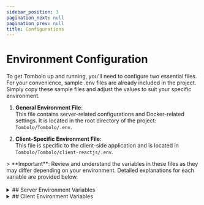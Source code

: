 ```yaml
---
sidebar_position: 3
pagination_next: null
pagination_prev: null
title: Configurations
---
```


# Environment Configuration

To get Tombolo up and running, you'll need to configure two essential files. For your convenience, sample .env files are already included in the project. Simply copy these sample files and adjust the values to suit your specific environment.

1. **General Environment File**:  
   This file contains server-related configurations and Docker-related settings. It is located in the root directory of the project: `Tombolo/Tombolo/.env`.

2. **Client-Specific Environment File**:  
   This file is specific to the client-side application and is located in `Tombolo/Tombolo/client-reactjs/.env`.

<div class="important_block">
> **Important**: Review and understand the variables in these files as they may differ depending on your environment. Detailed explanations for each variable are provided below.
</div>

<!-- Force a line break -->
<br/>

<div class="custom_details_component">
<details class="env_config-details">
<summary>
## Server Environment Variables
</summary>

Below are the server and Docker-related configuration variables for Tombolo. These variables are also referenced in the Docker Compose file. Each one is explained with its purpose and usage.

### 1. Instance Configuration

- **INSTANCE_NAME**  
  This variable is used to give a unique name to the instance of the Tombolo application.  
  _Example:_ `tombolo_dev_1`

- **NODE_ENV**  
  Defines the environment type in which Tombolo will run. It can either be set to `development` or `production`.  
  _Example:_ `development`

---

### 2. Host, Port, and Web URL Configuration

- **HOSTNAME**  
  This defines the hostname that Tombolo will use. Typically, `localhost` is used for local development, but in a production setup, this could be a domain name or an IP address where the Tombolo server is hosted.  
  _Example:_ `localhost`

- **SERVER_PORT**  
  Specifies the port on which the backend server will run. This is the port that handles API requests and communications between the frontend and backend.  
  _Example:_ `3000`

- **HTTP_PORT**  
  This port is dedicated to the frontend interface of Tombolo. When running locally, the frontend will be accessible through this port.  
  _Example:_ `3001`

- **HTTPS_PORT**  
  Port used for secure HTTP traffic (HTTPS). If SSL/TLS isn't configured or required for your local setup, this setting can be ignored.  
  _Example:_ `443`

- **WEB_URL**  
  URL to access Tombolo's web interface. It is composed of the hostname and HTTP port. In production, this would be a FQDN.  
  _Example:_ `http://localhost:3001/`

---

### 3. SSL Certificate Configuration (Nginx)

These configurations are required if you're using SSL/TLS. Ignore if not using SSL.

- **CERT_PATH**  
  Specifies the directory path where SSL certificates are stored. This path is referenced by Nginx.  
  _Example:_ `/certs`

- **CERTIFICATE_NAME**  
  The file name of your SSL certificate.  
  _Example:_ `my_certificate.pem`

- **CERTIFICATE_KEY**  
  The file name of the SSL certificate's private key.  
  _Example:_ `my_certificate_key.pem`

---

### 4. Database Configuration

- **MYSQL_SSL_ENABLED**  
  Determines whether SSL is enabled for the MySQL connection. Set this to `true` in production environment.  
  _Example:_ `false`

- **DB_USERNAME**  
  The default is often `root`. In production, a non-root user with appropriate permissions is recommended.  
  _Example:_ `root`

- **DB_PASSWORD**  
  The password associated with the MySQL username.  
  _Example:_ `root`

- **DB_PORT**  
  The port used for MySQL communication. The default MySQL port is `3306`, but this may differ based on your environment.  
  _Example:_ `3306`

- **DB_NAME**  
  The name of the MySQL database used by Tombolo.  
  _Example:_ `tombolo`

- **DB_HOSTNAME**  
  The host of the MySQL database, typically `localhost` for local setups. For Docker, use the service name `mysql_db`.  
  _Example:_ `localhost`

---

### 5. Authentication Configuration

Tombolo does not include built-in authentication. You can choose to use **Auth Service** or **Azure AD**.

**Auth Service** is an authentication service developed by the LNRS Solution Labs Team. For setup information, please visit the [Auth Service repository](https://github.com/hpcc-systems/Auth-Service).

The preferred method, however, is **Microsoft Entra ID** (formerly Azure Active Directory). The first step to using Microsoft Entra ID for authentication is to register an application in Azure. Once registered, you will receive a Client ID and Tenant ID, which are crucial for this to work. You can also configure a redirect URI, which is a URL to be routed to when a user is authenticated.

- **APP_AUTH_METHOD**  
  Defines the method of authentication. Available options: `auth_service` or `azure_ad`.

- **AUTH_SERVICE_URL**  
  The URL of the Auth Service. Ignore if using Microsoft Entra ID for authentication.  
  _Example:_ `http://auth-service-url.com`

- **AUTHSERVICE_TOMBOLO_CLIENT_ID**  
  The client ID for Tombolo within the Auth Service. Ignore if using Microsoft Entra ID for authentication.  
  _Example:_ `your_client_id`

- **TENANT_ID**  
  The tenant ID from Azure AD. You obtain this after registering your application in Azure AD.  
  _Example:_ `your_tenant_id`

- **CLIENT_ID**  
  The client ID from Azure AD. You obtain this after registering your application in Azure AD.  
  _Example:_ `your_client_id`

---

### 6. Email Configuration

Tombolo does not include a built-in SMTP server. To enable email functionality (e.g., notifications), you will need to configure an external SMTP server:

- **EMAIL_SMTP_HOST**  
  The SMTP host for sending emails.  
  _Example:_ `smtp.mailserver.com`

- **EMAIL_PORT**  
  The port number for the SMTP server.  
  _Example:_ `25`

- **EMAIL_SENDER**  
  The default sender email address.  
  _Example:_ `donotreply@tombolo.com`

---

### 7. Security Configuration

- **ENCRYPTION_KEY**  
  This key is used for hashing, encryption, and decryption operations within Tombolo. You can generate this key using OpenSSL:  
  `openssl rand -base64 32`

- **API_KEY_DURATION**  
  The duration (in days) for which an API key remains valid. This key is used for accessing Tombolo data from external sources. The maximum duration is 365 days, and the default is 28 days.  
  _Example:_ `180`

---

### 8. Logging Configuration

- **NODE_LOG_LEVEL**  
  The logging level for the Node.js server. Options include `error`, `warn`, `info`, `http`, `verbose`, `debug`, and `silly`. For more information on configuring logging with Winston, refer to the [Winston Configuration](https://github.com/winstonjs/winston).  
  _Example:_ `http`

---

### 9. Integration-Specific Configuration

If you have any integrations enabled and they have environment variables, they can be added to this configuration file as well. There is a placeholder section for those integration-specific variables. Please add them there.

</details>
</div>

<div class="custom_details_component">
<details>
<summary>
## Client Environment Variables
</summary>

### Development Configuration

- **GENERATE_SOURCEMAP**  
  Controls whether source maps should be generated. This is mainly used to suppress certain logs generated by Ant Design (antd). The value should be set to `false`.  
  _Example:_ `false`

- **PORT**  
  Defines the port on which the front-end React application will run.  
  _Example:_ `3001`

- **REACT_APP_PROXY_URL**  
  Specifies the proxy URL for the React application, typically used to proxy API requests during development.  
  _Example:_ `http://localhost:3000`

### LDAP Configuration

- **REACT_APP_LDAP_SEARCH_ENABLED**  
  Enables or disables LDAP search functionality. Set this to `false` as LDAP is not currently used.  
  _Example:_ `false`

### Authentication Configuration

- **REACT_APP_APP_AUTH_METHOD**  
  Specifies the authentication method to be used by the application. Available options are `auth_service` and `azure_ad`. For more details, refer to the `APP_AUTH_METHOD` variable in the server configuration.  
  _Example:_ `auth_service`

### Azure Configuration (only if using Azure AD for authentication)

- **REACT_APP_AZURE_CLIENT_ID**  
  The client ID for Azure AD authentication.  
  _Example:_ `your-azure-client-id`

- **REACT_APP_AZURE_TENANT_ID**  
  The tenant ID for Azure AD authentication.  
  _Example:_ `your-azure-tenant-id`

- **REACT_APP_AZURE_REDIRECT_URI**  
  The URL Azure will redirect the user to after successful authentication. This must also be configured in Azure when registering the app.  
  _Example:_ `http://localhost:3001/auth/callback`

- **REACT_APP_AZURE_API_TOKEN_SCOPE**  
  The API token scope for Azure AD authentication.  
  _Example:_ `api://your-api-id/.default`

### App Version

- **REACT_APP_VERSION**  
  The version of the application, typically derived from the package version.  
  _Example:_ `$npm_package_version`

</details>
</div>
